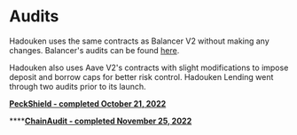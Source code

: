 # Audits

Hadouken uses the same contracts as Balancer V2 without making any changes. Balancer's audits can be found [here](https://docs.balancer.fi/security/audits).

Hadouken also uses Aave V2's contracts with slight modifications to impose deposit and borrow caps for better risk control. Hadouken Lending went through two audits prior to its launch.

[**PeckShield - completed October 21, 2022**](https://1drv.ms/b/s!Aot8Vy9KXZMXzES5C9Yd\_GtwPCgR?e=KAQYo3)

****[**ChainAudit - completed November 25, 2022**](https://1drv.ms/b/s!Aot8Vy9KXZMXzGd6LfiLNmgfb05h?e=2kGKw3)
